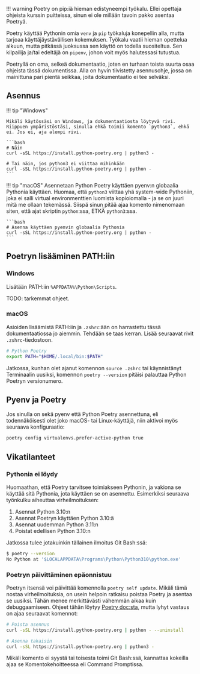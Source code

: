 !!! warning
    Poetry on pip:iä hieman edistyneempi työkalu. Ellei opettaja ohjeista kurssin puitteissa, sinun ei ole millään tavoin pakko asentaa Poetryä.

Poetry käyttää Pythonin omia `venv` ja `pip` työkaluja konepellin alla, mutta tarjoaa käyttäjäystävällisen kokemuksen. Työkalu vaatii hieman opettelua alkuun, mutta pitkässä juoksussa sen käyttö on todella suositeltua. Sen kilpailija ja/tai edeltäjä on `pipenv`, johon voit myös halutessasi tutustua.

Poetryllä on oma, selkeä dokumentaatio, joten en turhaan toista suurta osaa ohjeista tässä dokumentissa. Alla on hyvin tiivistetty asennusohje, jossa on mainittuna pari pientä seikkaa, joita dokumentaatio ei tee selväksi.



## Asennus

!!! tip "Windows"

    Mikäli käytössäsi on Windows, ja dokumentaatiosta löytyvä rivi. Riippuen ympäristöstäsi, sinulla ehkä toimii komento `python3`, ehkä ei. Jos ei, aja alempi rivi.
    
    ```bash
    # Näin
    curl -sSL https://install.python-poetry.org | python3 -
    
    # Tai näin, jos python3 ei viittaa mihinkään
    curl -sSL https://install.python-poetry.org | python -
    ```

!!! tip "macOS"
    Asennetaan Python Poetry käyttäen pyenv:n globaalia Pythonia käyttäen. Huomaa, että `python3` viittaa yhä system-wide Pythoniin, joka ei salli virtual environmenttien luomista kopioiomalla - ja se on juuri mitä me ollaan tekemässä. Siispä sinun pitää ajaa komento nimenomaan siten, että ajat skriptin `python`:ssa, ETKÄ `python3`:ssa.

    ```bash
    # Asenna käyttäen pyenvin globaalia Pythonia
    curl -sSL https://install.python-poetry.org | python -
    ```



## Poetryn lisääminen PATH:iin

### Windows

Lisätään PATH:iin `%APPDATA%\Python\Scripts`.

TODO: tarkemmat ohjeet.

### macOS

Asioiden lisäämistä PATH:iin ja `.zshrc`:ään on harrastettu tässä dokumentaatiossa jo aiemmin. Tehdään se taas kerran. Lisää seuraavat rivit `.zshrc`-tiedostoon.

```bash
# Python Poetry
export PATH="$HOME/.local/bin:$PATH"
```

Jatkossa, kunhan olet ajanut komennon `source .zshrc` tai käynnistänyt Terminaalin uusiksi, komennon `poetry --version` pitäisi palauttaa Python Poetryn versionumero.



## Pyenv ja Poetry

Jos sinulla on sekä pyenv että Python Poetry asennettuna, eli todennäköisesti olet joko macOS- tai Linux-käyttäjä, niin aktivoi myös seuraava konfiguraatio:

```bash
poetry config virtualenvs.prefer-active-python true
```



## Vikatilanteet

### Pythonia ei löydy

Huomaathan, että Poetry tarvitsee toimiakseen Pythonin, ja vakiona se käyttää sitä Pythonia, jota käyttäen se on asennettu. Esimerkiksi seuraava työnkulku aiheuttaa virheilmoituksen:

1. Asennat Python 3.10:n
2. Asennat Poetryn käyttäen Python 3.10:ä
3. Asennat uudemman Python 3.11:n
4. Poistat edellisen Python 3.10:n

Jatkossa tulee jotakuinkin tällainen ilmoitus Git Bash:ssä:

```bash
$ poetry --version
No Python at '$LOCALAPPDATA\Programs\Python\Python310\python.exe'
```

### Poetryn päivittäminen epäonnistuu

Poetryn itsensä voi päivittää komennolla `poetry self update`. Mikäli tämä nostaa virheilmoituksia, on usein helpoin ratkaisu poistaa Poetry ja asentaa se uusiksi. Tähän menee merkittävästi vähemmän aikaa kuin debuggaamiseen. Ohjeet tähän löytyy [Poetry doc:sta](https://python-poetry.org/docs/), mutta lyhyt vastaus on ajaa seuraavat komennot:

```bash
# Poista asennus
curl -sSL https://install.python-poetry.org | python - --uninstall

# Asenna takaisin
curl -sSL https://install.python-poetry.org | python3 -
```

Mikäli komento ei syystä tai toisesta toimi Git Bash:ssä, kannattaa kokeilla ajaa se Komentokehoitteessa eli Command Promptissa.